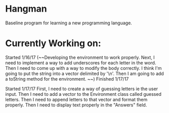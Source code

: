 # Hangman
Baseline program for learning a new programming language. 

# Currently Working on:
Started 1/16/17
(~~Developing the environment to work properly. Next, I need to implement a way to add underscores for each letter in the word. Then I need to come up with a way to modify the body correctly. I think I'm going to put the string into a vector delimited by '\n'. Then I am going to add a toString method for the environment. ~~)
Finished 1/17/17

Started 1/17/17
First, I need to create a way of guessing letters ie the user input. Then I need to add a vector to the Environment class called guessed letters. Then I need to append letters to that vector and format them properly. Then I need to display text properly in the "Answers" field.
